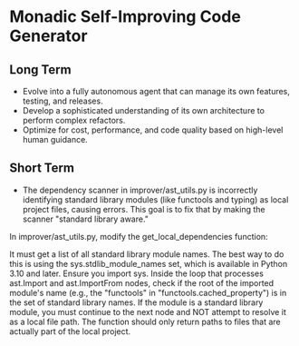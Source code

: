 # Monadic Self-Improving Code Generator

## Long Term
- Evolve into a fully autonomous agent that can manage its own features, testing, and releases.
- Develop a sophisticated understanding of its own architecture to perform complex refactors.
- Optimize for cost, performance, and code quality based on high-level human guidance.

## Short Term
- The dependency scanner in improver/ast_utils.py is incorrectly identifying standard library modules (like functools and typing) as local project files, causing errors. This goal is to fix that by making the scanner "standard library aware."

In improver/ast_utils.py, modify the get_local_dependencies function:

It must get a list of all standard library module names. The best way to do this is using the sys.stdlib_module_names set, which is available in Python 3.10 and later. Ensure you import sys.
Inside the loop that processes ast.Import and ast.ImportFrom nodes, check if the root of the imported module's name (e.g., the "functools" in "functools.cached_property") is in the set of standard library names.
If the module is a standard library module, you must continue to the next node and NOT attempt to resolve it as a local file path. The function should only return paths to files that are actually part of the local project.